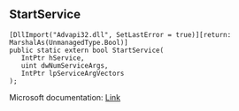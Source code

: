## StartService

```
[DllImport("Advapi32.dll", SetLastError = true)][return: MarshalAs(UnmanagedType.Bool)]
public static extern bool StartService(
   IntPtr hService,
   uint dwNumServiceArgs,
   IntPtr lpServiceArgVectors
);
```

Microsoft documentation: [Link](https://docs.microsoft.com/en-us/windows/win32/api/winsvc/nf-winsvc-startservicea)
